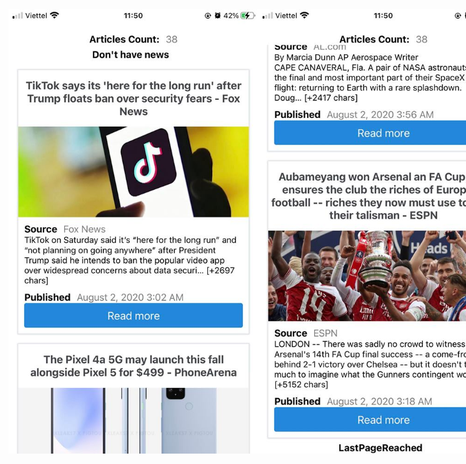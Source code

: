 <div style="display: flex">
  <img src="./assets/onRefresh.jpg" width="400"/>
  <img src="./assets/LastpageReached.jpg" width="400"/>
</div>